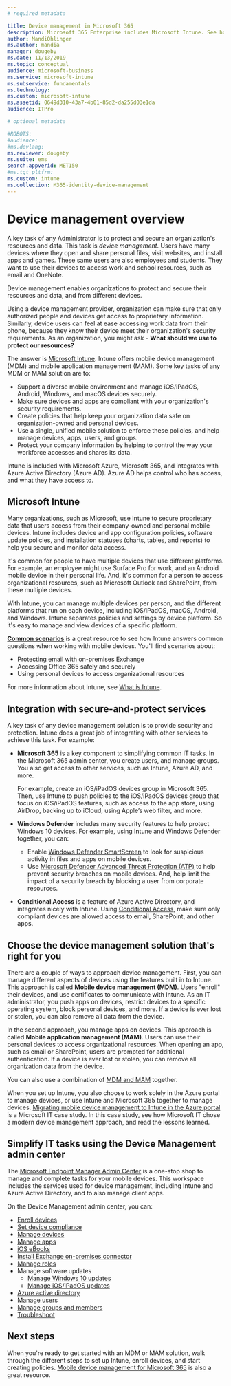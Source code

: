 ```yaml
---
# required metadata

title: Device management in Microsoft 365
description: Microsoft 365 Enterprise includes Microsoft Intune. See how Intune provides mobile device management and mobile application management for your organization. Read common scenarios, and use Intune to deploy Microsoft 365 in your environment. 
author: MandiOhlinger 
ms.author: mandia 
manager: dougeby 
ms.date: 11/13/2019
ms.topic: conceptual 
audience: microsoft-business
ms.service: microsoft-intune
ms.subservice: fundamentals
ms.technology: 
ms.custom: microsoft-intune 
ms.assetid: 0649d310-43a7-4b01-85d2-da255d03e1da
audience: ITPro

# optional metadata

#ROBOTS:
#audience:
#ms.devlang:
ms.reviewer: dougeby
ms.suite: ems
search.appverid: MET150
#ms.tgt_pltfrm:
ms.custom: intune
ms.collection: M365-identity-device-management
---
```


# Device management overview

A key task of any Administrator is to protect and secure an organization's resources and data. This task is *device management*. Users have many devices where they open and share personal files, visit websites, and install apps and games. These same users are also employees and students. They want to use their devices to access work and school resources, such as email and OneNote.

Device management enables organizations to protect and secure their resources and data, and from different devices.

Using a device management provider, organization can make sure that only authorized people and devices get access to proprietary information. Similarly, device users can feel at ease accessing work data from their phone, because they know their device meet their organization's security requirements. As an organization, you might ask - **What should we use to protect our resources?**

The answer is [Microsoft Intune](what-is-intune.md). Intune offers mobile device management (MDM) and mobile application management (MAM). Some key tasks of any MDM or MAM solution are to:

- Support a diverse mobile environment and manage iOS/iPadOS, Android, Windows, and macOS devices securely.
- Make sure devices and apps are compliant with your organization's security requirements.
- Create policies that help keep your organization data safe on organization-owned and personal devices.
- Use a single, unified mobile solution to enforce these policies, and help manage devices, apps, users, and groups.
- Protect your company information by helping to control the way your workforce accesses and shares its data.

Intune is included with Microsoft Azure, Microsoft 365, and integrates with Azure Active Directory (Azure AD). Azure AD helps control who has access, and what they have access to.

## Microsoft Intune

Many organizations, such as Microsoft, use Intune to secure proprietary data that users access from their company-owned and personal mobile devices. Intune includes device and app configuration policies, software update policies, and installation statuses (charts, tables, and reports) to help you secure and monitor data access.

It's common for people to have multiple devices that use different platforms. For example, an employee might use Surface Pro for work, and an Android mobile device in their personal life. And, it's common for a person to access organizational resources, such as Microsoft Outlook and SharePoint, from these multiple devices.

With Intune, you can manage multiple devices per person, and the different platforms that run on each device, including iOS/iPadOS, macOS, Android, and Windows. Intune separates policies and settings by device platform. So it's easy to manage and view devices of a specific platform.

**[Common scenarios](common-scenarios.md)** is a great resource to see how Intune answers common questions when working with mobile devices. You'll find scenarios about:  

- Protecting email with on-premises Exchange
- Accessing Office 365 safely and securely
- Using personal devices to access organizational resources

For more information about Intune, see [What is Intune](what-is-intune.md).

## Integration with secure-and-protect services

A key task of any device management solution is to provide security and protection. Intune does a great job of integrating with other services to achieve this task. For example:

- **Microsoft 365** is a key component to simplifying common IT tasks. In the Microsoft 365 admin center, you create users, and manage groups. You also get access to other services, such as Intune, Azure AD, and more.

  For example, create an iOS/iPadOS devices group in Microsoft 365. Then, use Intune to push policies to the iOS/iPadOS devices group that focus on iOS/iPadOS features, such as access to the app store, using AirDrop, backing up to iCloud, using Apple’s web filter, and more.

- **Windows Defender** includes many security features to help protect Windows 10 devices. For example, using Intune and Windows Defender together, you can:

  - Enable [Windows Defender SmartScreen](../protect/endpoint-protection-windows-10.md) to look for suspicious activity in files and apps on mobile devices.
  - Use [Microsoft Defender Advanced Threat Protection (ATP)](../protect/advanced-threat-protection.md) to help prevent security breaches on mobile devices. And, help limit the impact of a security breach by blocking a user from corporate resources.

- **Conditional Access** is a feature of Azure Active Directory, and integrates nicely with Intune. Using [Conditional Access](../protect/conditional-access.md), make sure only compliant devices are allowed access to email, SharePoint, and other apps.

## Choose the device management solution that's right for you

There are a couple of ways to approach device management. First, you can manage different aspects of devices using the features built in to Intune. This approach is called **Mobile device management (MDM)**. Users "enroll" their devices, and use certificates to communicate with Intune. As an IT administrator, you push apps on devices, restrict devices to a specific operating system, block personal devices, and more. If a device is ever lost or stolen, you can also remove all data from the device.

In the second approach, you manage apps on devices. This approach is called **Mobile application management (MAM)**. Users can use their personal devices to access organizational resources. When opening an app, such as email or SharePoint, users are prompted for additional authentication. If a device is ever lost or stolen, you can remove all organization data from the device.

You can also use a combination of [MDM and MAM](byod-technology-decisions.md) together.

When you set up Intune, you also choose to work solely in the Azure portal to manage devices, or use Intune and Microsoft 365 together to manage devices. [Migrating mobile device management to Intune in the Azure portal](https://www.microsoft.com/itshowcase/Article/Content/1042/Migrating-mobile-device-management-to-Intune-in-the-Azure-portal) is a Microsoft IT case study. In this case study, see how Microsoft IT chose a modern device management approach, and read the lessons learned.

## Simplify IT tasks using the Device Management admin center

The [Microsoft Endpoint Manager Admin Center](https://go.microsoft.com/fwlink/?linkid=2109431) is a one-stop shop to manage and complete tasks for your mobile devices. This workspace includes the services used for device management, including Intune and Azure Active Directory, and to also manage client apps.

On the Device Management admin center, you can:

- [Enroll devices](../enrollment/device-enrollment.md)
- [Set device compliance](../protect/device-compliance-get-started.md)
- [Manage devices](../remote-actions/device-management.md)
- [Manage apps](../apps/app-management.md)  
- [iOS eBooks](../apps/vpp-ebooks-ios.md)  
- [Install Exchange on-premises connector](../protect/exchange-connector-install.md)  
- [Manage roles](role-based-access-control.md)  
- Manage software updates
  - [Manage Windows 10 updates](../protect/windows-update-for-business-configure.md)  
  - [Manage iOS/iPadOS updates](../protect/software-updates-ios.md)  
- [Azure active directory](https://docs.microsoft.com/azure/active-directory)  
- [Manage users](https://docs.microsoft.com/azure/active-directory/fundamentals/add-users-azure-active-directory)
- [Manage groups and members](https://docs.microsoft.com/azure/active-directory/fundamentals/active-directory-manage-groups)
- [Troubleshoot](help-desk-operators.md)

## Next steps

When you're ready to get started with an MDM or MAM solution, walk through the different steps to set up Intune, enroll devices, and start creating policies. [Mobile device management for Microsoft 365](https://docs.microsoft.com/microsoft-365/enterprise/mobility-infrastructure) is also a great resource.
